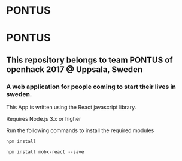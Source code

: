 
# PONTUS

# PONTUS

## This repository belongs to team PONTUS of openhack 2017 @ Uppsala, Sweden

### A web application for people coming to start their lives in sweden.

This App is written using the React javascript library.

Requires Node.js 3.x or higher

Run the following commands to install the required modules


```
npm install
```

```
npm install mobx-react --save
```